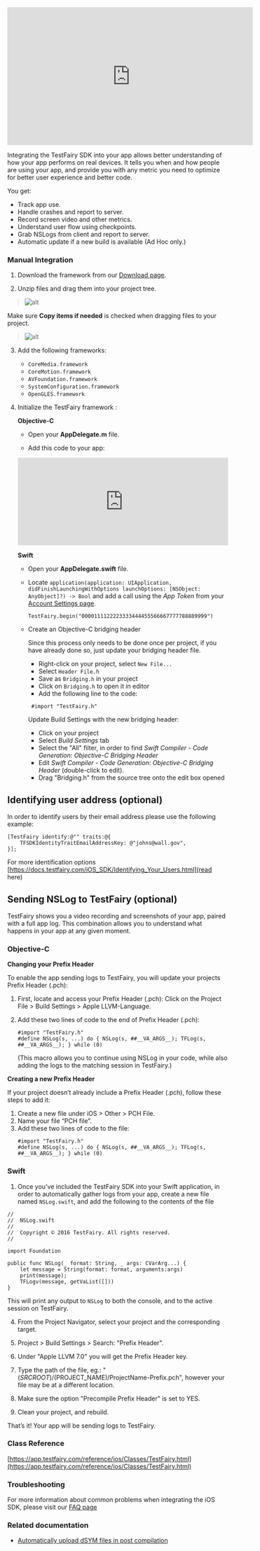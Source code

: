 <iframe width="560" height="315" src="https://www.youtube.com/embed/DhRX5UukvPM" frameborder="0" allowfullscreen></iframe>

Integrating the TestFairy SDK into your app allows better understanding of how your app performs on real devices. It tells you
when and how people are using your app, and provide you with any metric you need to optimize for better user experience and better code.

You get:

* Track app use.
* Handle crashes and report to server.
* Record screen video and other metrics.
* Understand user flow using checkpoints.
* Grab NSLogs from client and report to server.
* Automatic update if a new build is available (Ad Hoc only.)

### Manual Integration
1. Download the framework from our [Download page](https://app.testfairy.com/sdk/ios/).

2. Unzip files and drag them into your project tree.
> ![alt](https://app.testfairy.com/images/app/sdk/tutorial-unzip-files.png)

   Make sure **Copy items if needed** is checked when dragging files to your project.
> ![alt](http://docs.testfairy.com/img/ios/sdk/copy-items-if-needed.png)

3. Add the following frameworks:
    + ```CoreMedia.framework```
    + ```CoreMotion.framework```
    + ```AVFoundation.framework```
    + ```SystemConfiguration.framework```
    + ```OpenGLES.framework```

4. Initialize the TestFairy framework :

    **Objective-C**
    
    * Open your **AppDelegate.m** file.
    
    * Add this code to your app:
    
    <iframe frameBorder="0" width="100%" height="200" src="https://app.testfairy.com/sdk/ios/iframe"></iframe>

    
    **Swift**
    
    * Open your **AppDelegate.swift** file.
    
    * Locate `application(application: UIApplication, didFinishLaunchingWithOptions launchOptions: [NSObject: AnyObject]?) -> Bool` and add a call using the *App Token* from your [Account Settings page](https://app.testfairy.com/settings#apptoken).
        ```
        TestFairy.begin("0000111122223333444455566667777788889999")	
        ```
	
    * Create an Objective-C bridging header 
		
		Since this process only needs to be done once per project, if you have already done so, just update your bridging header file.

		* Right-click on your project, select `New File...`
		* Select `Header File.h`
		* Save as `Bridging.h` in your project
		* Click on `Bridging.h` to open it in editor
		* Add the following line to the code: 

	  ```
	   #import "TestFairy.h"
	   ```

		Update Build Settings with the new bridging header:

		* Click on your project
		* Select *Build Settings* tab
		* Select the "All" filter, in order to find *Swift Compiler - Code Generation*: *Objective-C Bridging Header*
		* Edit *Swift Compiler - Code Generation*: *Objective-C Bridging Header* (double-click to edit).
		* Drag "Bridging.h" from the source tree onto the edit box opened
  
## Identifying user address (optional)

In order to identify users by their email address please use the following example:

```
[TestFairy identify:@"" traits:@{
    TFSDKIdentityTraitEmailAddressKey: @"johns@wall.gov",
}];
```
For more identification options [https://docs.testfairy.com/iOS_SDK/Identifying_Your_Users.html](read here)

## Sending NSLog to TestFairy (optional)
TestFairy shows you a video recording and screenshots of your app, paired with a full app log. This combination allows you to understand what happens in your app at any given moment.

### Objective-C

**Changing your Prefix Header** 

To enable the app sending logs to TestFairy,  you will update your projects Prefix Header (.pch):

1. First, locate and access your Prefix Header (.pch): Click on the Project File > Build Settings > Apple LLVM-Language.
2. Add these two lines of code to the end of Prefix Header (.pch):
	```
	#import "TestFairy.h"
	#define NSLog(s, ...) do { NSLog(s, ##__VA_ARGS__); TFLog(s, ##__VA_ARGS__); } while (0)
	```    
    
	(This macro allows you to continue using NSLog in your code, while also adding the logs to the  matching session in TestFairy.)
   
    
**Creating a new Prefix Header**

If your project doesn’t already include a Prefix Header (.pch), follow these steps to add it:

1. Create a new file under iOS > Other > PCH File.
2. Name your file “PCH file”.
3. Add these two lines of code to the file:
	```
	#import "TestFairy.h"
	#define NSLog(s, ...) do { NSLog(s, ##__VA_ARGS__); TFLog(s, ##__VA_ARGS__); } while (0) 
	```

### Swift

1. Once you've included the TestFairy SDK into your Swift application, in order to automatically gather logs from your app, create a new file named `NSLog.swift`, and add the following to the contents of the file

```
//
//  NSLog.swift
//
//  Copyright © 2016 TestFairy. All rights reserved.
//

import Foundation

public func NSLog(_ format: String, _ args: CVarArg...) {
    let message = String(format: format, arguments:args)
    print(message);
    TFLogv(message, getVaList([]))
}
```
This will print any output to `NSLog` to both the console, and to the active session on TestFairy.

4. From the Project Navigator, select your project and the corresponding target.

5. Project > Build Settings > Search: "Prefix Header".

6. Under "Apple LLVM 7.0" you will get the Prefix Header key.

7. Type the path of the file, eg.: "$(SRCROOT)/$(PROJECT_NAME)/ProjectName-Prefix.pch", however your file may be at a different location.

8. Make sure the option "Precompile Prefix Header" is set to YES.

9. Clean your project, and rebuild.

That’s it! Your app will be sending logs to TestFairy.

### Class Reference

[https://app.testfairy.com/reference/ios/Classes/TestFairy.html](https://app.testfairy.com/reference/ios/Classes/TestFairy.html)

### Troubleshooting

For more information about common problems when integrating the iOS SDK, please visit our [FAQ page](http://docs.testfairy.com/FAQ.html)

### Related documentation

* [Automatically upload dSYM files in post compilation](/iOS_SDK/Automatic_Upload_of_dSYM.html)



